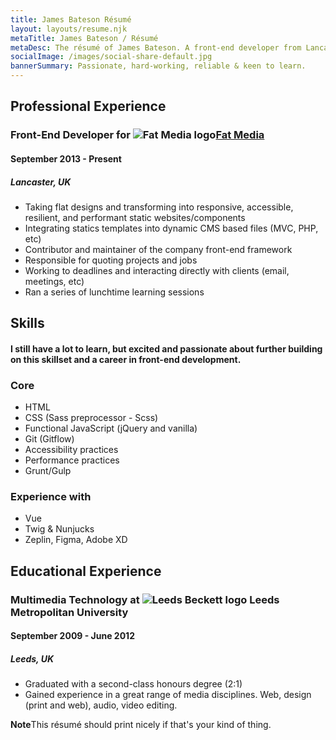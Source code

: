 ```yaml
---
title: James Bateson Résumé
layout: layouts/resume.njk
metaTitle: James Bateson / Résumé
metaDesc: The résumé of James Bateson. A front-end developer from Lancaster.
socialImage: /images/social-share-default.jpg
bannerSummary: Passionate, hard-working, reliable & keen to learn.
---
```

## Professional Experience

### Front-End Developer for ![Fat Media logo](/images/avatars/twitter/34f7590a-90.webp)[Fat Media](https://www.fatmedia.co.uk/)

#### September 2013 - Present

##### Lancaster, UK

* Taking flat designs and transforming into responsive, accessible, resilient, and performant static websites/components
* Integrating statics templates into dynamic CMS based files (MVC, PHP, etc)
* Contributor and maintainer of the company front-end framework
* Responsible for quoting projects and jobs
* Working to deadlines and interacting directly with clients (email, meetings, etc)
* Ran a series of lunchtime learning sessions

## Skills

#### I still have a lot to learn, but excited and passionate about further building on this skillset and a career in front-end development.

### Core

* HTML
* CSS (Sass preprocessor - Scss)
* Functional JavaScript (jQuery and vanilla)
* Git (Gitflow)
* Accessibility practices
* Performance practices
* Grunt/Gulp

### Experience with

* Vue
* Twig & Nunjucks
* Zeplin, Figma, Adobe XD

## Educational Experience

### Multimedia Technology at ![Leeds Beckett logo](/images/avatars/twitter/b5feb6c-90.webp) Leeds Metropolitan University

#### September 2009 - June 2012

##### Leeds, UK

* Graduated with a second-class honours degree (2:1)
* Gained experience in a great range of media disciplines. Web, design (print and web), audio, video editing.

<p class="post-note post-note--resume"><strong>Note</strong>This résumé should print nicely if that's your kind of thing.</p>